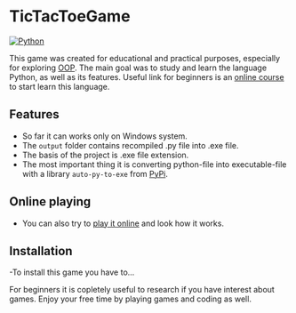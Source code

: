 # TicTacToeGame

[![Python](https://img.shields.io/badge/python-3670A0?style=for-the-badge&logo=python&logoColor=ffdd54)](https://python.org)

This game was created for educational and practical purposes, especially for exploring [OOP](https://en.wikipedia.org/wiki/Object-oriented_programming).
The main goal was to study and learn the language Python, as well as its features.
Useful link for beginners is an [online course](https://letpy.com/) to start learn this language.

## Features
- So far it can works only on Windows system.
- The ```output``` folder contains recompiled .py file into .exe file. 
- The basis of the project is .exe file extension.
- The most important thing it is converting python-file into executable-file with a library ```auto-py-to-exe``` from [PyPi](https://pypi.org/).
## Online playing
- You can also try to [play it online](https://apps.letpy.com/game_TicTacToe) and look how it works. 
## Installation
-To install this game you have to...

For beginners it is copletely useful to research if you have interest about games.
Enjoy your free time by playing games and coding as well.

